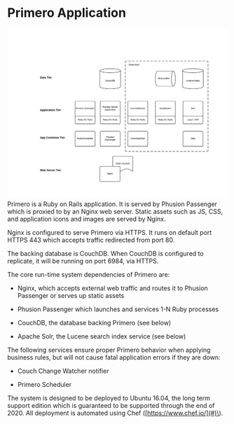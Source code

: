 # Primero Application

![](/img/media/primero.jpg)Primero is a Ruby on Rails application. It is served by Phusion Passenger which is proxied to by an Nginx web server. Static assets such as JS, CSS, and application icons and images are served by Nginx.

Nginx is configured to serve Primero via HTTPS. It runs on default port HTTPS 443 which accepts traffic redirected from port 80.

The backing database is CouchDB. When CouchDB is configured to replicate, it will be running on port 6984, via HTTPS.

The core run-time system dependencies of Primero are:

* Nginx, which accepts external web traffic and routes it to Phusion Passenger or serves up static assets

* Phusion Passenger which launches and services 1-N Ruby processes

* CouchDB, the database backing Primero \(see below\)

* Apache Solr, the Lucene search index service \(see below\)

The following services ensure proper Primero behavior when applying business rules, but will not cause fatal application errors if they are down:

* Couch Change Watcher notifier

* Primero Scheduler

The system is designed to be deployed to Ubuntu 16.04, the long term support edition which is guaranteed to be supported through the end of 2020. All deployment is automated using Chef \([https://www.chef.io/](#)\).

